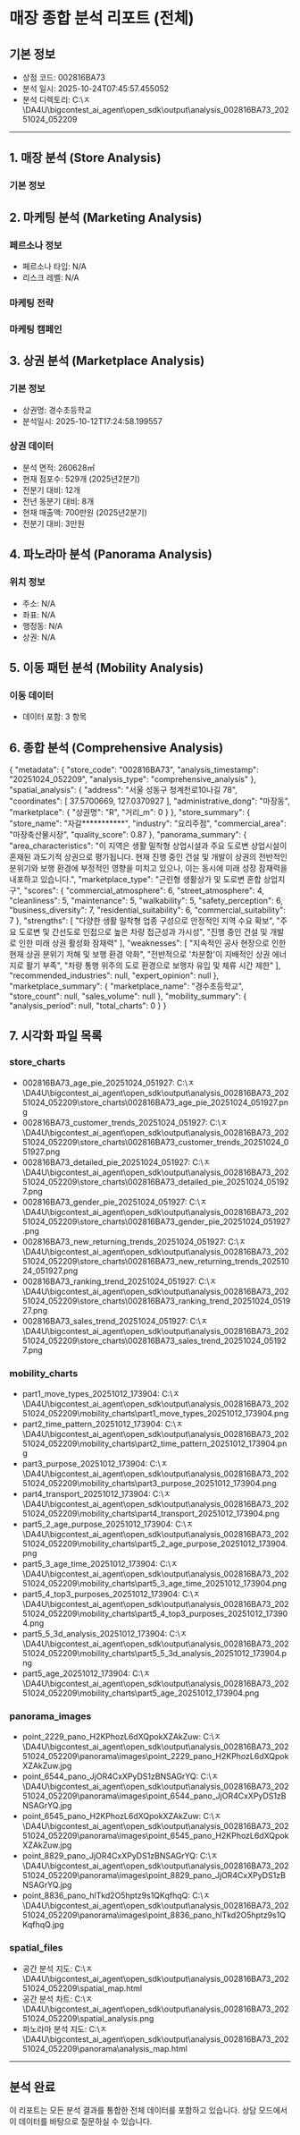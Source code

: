 # 매장 종합 분석 리포트 (전체)

## 기본 정보
- 상점 코드: 002816BA73
- 분석 일시: 2025-10-24T07:45:57.455052
- 분석 디렉토리: C:\ㅈ\DA4U\bigcontest_ai_agent\open_sdk\output\analysis_002816BA73_20251024_052209

---

## 1. 매장 분석 (Store Analysis)

### 기본 정보
## 2. 마케팅 분석 (Marketing Analysis)

### 페르소나 정보
- 페르소나 타입: N/A
- 리스크 레벨: N/A

### 마케팅 전략

### 마케팅 캠페인
## 3. 상권 분석 (Marketplace Analysis)

### 기본 정보
- 상권명: 경수초등학교
- 분석일시: 2025-10-12T17:24:58.199557

### 상권 데이터
- 분석 면적: 260628㎡
- 현재 점포수: 529개 (2025년2분기)
- 전분기 대비: 12개
- 전년 동분기 대비: 8개
- 현재 매출액: 700만원 (2025년2분기)
- 전분기 대비: 3만원

## 4. 파노라마 분석 (Panorama Analysis)

### 위치 정보
- 주소: N/A
- 좌표: N/A
- 행정동: N/A
- 상권: N/A

## 5. 이동 패턴 분석 (Mobility Analysis)

### 이동 데이터
- 데이터 포함: 3 항목

## 6. 종합 분석 (Comprehensive Analysis)

{
  "metadata": {
    "store_code": "002816BA73",
    "analysis_timestamp": "20251024_052209",
    "analysis_type": "comprehensive_analysis"
  },
  "spatial_analysis": {
    "address": "서울 성동구 청계천로10나길 78",
    "coordinates": [
      37.5700669,
      127.0370927
    ],
    "administrative_dong": "마장동",
    "marketplace": {
      "상권명": "R",
      "거리_m": 0
    }
  },
  "store_summary": {
    "store_name": "자갈***********",
    "industry": "요리주점",
    "commercial_area": "마장축산물시장",
    "quality_score": 0.87
  },
  "panorama_summary": {
    "area_characteristics": "이 지역은 생활 밀착형 상업시설과 주요 도로변 상업시설이 혼재된 과도기적 상권으로 평가됩니다. 현재 진행 중인 건설 및 개발이 상권의 전반적인 분위기와 보행 환경에 부정적인 영향을 미치고 있으나, 이는 동시에 미래 성장 잠재력을 내포하고 있습니다.",
    "marketplace_type": "근린형 생활상가 및 도로변 혼합 상업지구",
    "scores": {
      "commercial_atmosphere": 6,
      "street_atmosphere": 4,
      "cleanliness": 5,
      "maintenance": 5,
      "walkability": 5,
      "safety_perception": 6,
      "business_diversity": 7,
      "residential_suitability": 6,
      "commercial_suitability": 7
    },
    "strengths": [
      "다양한 생활 밀착형 업종 구성으로 안정적인 지역 수요 확보",
      "주요 도로변 및 간선도로 인접으로 높은 차량 접근성과 가시성",
      "진행 중인 건설 및 개발로 인한 미래 상권 활성화 잠재력"
    ],
    "weaknesses": [
      "지속적인 공사 현장으로 인한 현재 상권 분위기 저해 및 보행 환경 악화",
      "전반적으로 '차분함'이 지배적인 상권 에너지로 활기 부족",
      "차량 통행 위주의 도로 환경으로 보행자 유입 및 체류 시간 제한"
    ],
    "recommended_industries": null,
    "expert_opinion": null
  },
  "marketplace_summary": {
    "marketplace_name": "경수초등학교",
    "store_count": null,
    "sales_volume": null
  },
  "mobility_summary": {
    "analysis_period": null,
    "total_charts": 0
  }
}

## 7. 시각화 파일 목록

### store_charts
- 002816BA73_age_pie_20251024_051927: C:\ㅈ\DA4U\bigcontest_ai_agent\open_sdk\output\analysis_002816BA73_20251024_052209\store_charts\002816BA73_age_pie_20251024_051927.png
- 002816BA73_customer_trends_20251024_051927: C:\ㅈ\DA4U\bigcontest_ai_agent\open_sdk\output\analysis_002816BA73_20251024_052209\store_charts\002816BA73_customer_trends_20251024_051927.png
- 002816BA73_detailed_pie_20251024_051927: C:\ㅈ\DA4U\bigcontest_ai_agent\open_sdk\output\analysis_002816BA73_20251024_052209\store_charts\002816BA73_detailed_pie_20251024_051927.png
- 002816BA73_gender_pie_20251024_051927: C:\ㅈ\DA4U\bigcontest_ai_agent\open_sdk\output\analysis_002816BA73_20251024_052209\store_charts\002816BA73_gender_pie_20251024_051927.png
- 002816BA73_new_returning_trends_20251024_051927: C:\ㅈ\DA4U\bigcontest_ai_agent\open_sdk\output\analysis_002816BA73_20251024_052209\store_charts\002816BA73_new_returning_trends_20251024_051927.png
- 002816BA73_ranking_trend_20251024_051927: C:\ㅈ\DA4U\bigcontest_ai_agent\open_sdk\output\analysis_002816BA73_20251024_052209\store_charts\002816BA73_ranking_trend_20251024_051927.png
- 002816BA73_sales_trend_20251024_051927: C:\ㅈ\DA4U\bigcontest_ai_agent\open_sdk\output\analysis_002816BA73_20251024_052209\store_charts\002816BA73_sales_trend_20251024_051927.png
### mobility_charts
- part1_move_types_20251012_173904: C:\ㅈ\DA4U\bigcontest_ai_agent\open_sdk\output\analysis_002816BA73_20251024_052209\mobility_charts\part1_move_types_20251012_173904.png
- part2_time_pattern_20251012_173904: C:\ㅈ\DA4U\bigcontest_ai_agent\open_sdk\output\analysis_002816BA73_20251024_052209\mobility_charts\part2_time_pattern_20251012_173904.png
- part3_purpose_20251012_173904: C:\ㅈ\DA4U\bigcontest_ai_agent\open_sdk\output\analysis_002816BA73_20251024_052209\mobility_charts\part3_purpose_20251012_173904.png
- part4_transport_20251012_173904: C:\ㅈ\DA4U\bigcontest_ai_agent\open_sdk\output\analysis_002816BA73_20251024_052209\mobility_charts\part4_transport_20251012_173904.png
- part5_2_age_purpose_20251012_173904: C:\ㅈ\DA4U\bigcontest_ai_agent\open_sdk\output\analysis_002816BA73_20251024_052209\mobility_charts\part5_2_age_purpose_20251012_173904.png
- part5_3_age_time_20251012_173904: C:\ㅈ\DA4U\bigcontest_ai_agent\open_sdk\output\analysis_002816BA73_20251024_052209\mobility_charts\part5_3_age_time_20251012_173904.png
- part5_4_top3_purposes_20251012_173904: C:\ㅈ\DA4U\bigcontest_ai_agent\open_sdk\output\analysis_002816BA73_20251024_052209\mobility_charts\part5_4_top3_purposes_20251012_173904.png
- part5_5_3d_analysis_20251012_173904: C:\ㅈ\DA4U\bigcontest_ai_agent\open_sdk\output\analysis_002816BA73_20251024_052209\mobility_charts\part5_5_3d_analysis_20251012_173904.png
- part5_age_20251012_173904: C:\ㅈ\DA4U\bigcontest_ai_agent\open_sdk\output\analysis_002816BA73_20251024_052209\mobility_charts\part5_age_20251012_173904.png
### panorama_images
- point_2229_pano_H2KPhozL6dXQpokXZAkZuw: C:\ㅈ\DA4U\bigcontest_ai_agent\open_sdk\output\analysis_002816BA73_20251024_052209\panorama\images\point_2229_pano_H2KPhozL6dXQpokXZAkZuw.jpg
- point_6544_pano_JjOR4CxXPyDS1zBNSAGrYQ: C:\ㅈ\DA4U\bigcontest_ai_agent\open_sdk\output\analysis_002816BA73_20251024_052209\panorama\images\point_6544_pano_JjOR4CxXPyDS1zBNSAGrYQ.jpg
- point_6545_pano_H2KPhozL6dXQpokXZAkZuw: C:\ㅈ\DA4U\bigcontest_ai_agent\open_sdk\output\analysis_002816BA73_20251024_052209\panorama\images\point_6545_pano_H2KPhozL6dXQpokXZAkZuw.jpg
- point_8829_pano_JjOR4CxXPyDS1zBNSAGrYQ: C:\ㅈ\DA4U\bigcontest_ai_agent\open_sdk\output\analysis_002816BA73_20251024_052209\panorama\images\point_8829_pano_JjOR4CxXPyDS1zBNSAGrYQ.jpg
- point_8836_pano_hlTkd2O5hptz9s1QKqfhqQ: C:\ㅈ\DA4U\bigcontest_ai_agent\open_sdk\output\analysis_002816BA73_20251024_052209\panorama\images\point_8836_pano_hlTkd2O5hptz9s1QKqfhqQ.jpg
### spatial_files
- 공간 분석 지도: C:\ㅈ\DA4U\bigcontest_ai_agent\open_sdk\output\analysis_002816BA73_20251024_052209\spatial_map.html
- 공간 분석 차트: C:\ㅈ\DA4U\bigcontest_ai_agent\open_sdk\output\analysis_002816BA73_20251024_052209\spatial_analysis.png
- 파노라마 분석 지도: C:\ㅈ\DA4U\bigcontest_ai_agent\open_sdk\output\analysis_002816BA73_20251024_052209\panorama\analysis_map.html

---

## 분석 완료
이 리포트는 모든 분석 결과를 통합한 전체 데이터를 포함하고 있습니다.
상담 모드에서 이 데이터를 바탕으로 질문하실 수 있습니다.
